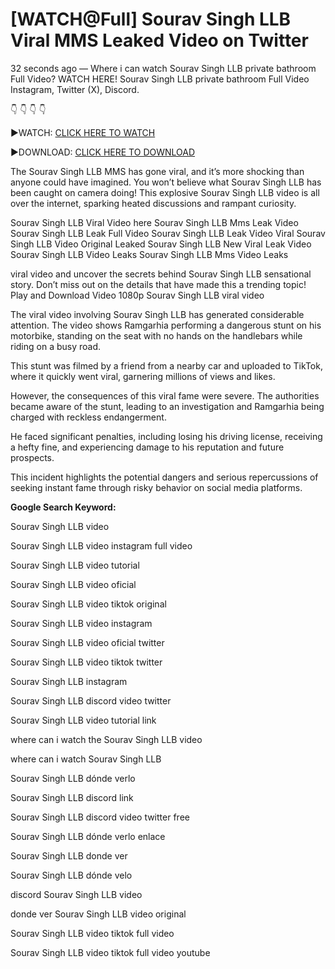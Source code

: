 # [WATCH@Full] Sourav Singh LLB Viral MMS Leaked Video on Twitter

32 seconds ago — Where i can watch Sourav Singh LLB private bathroom Full Video? WATCH HERE! Sourav Singh LLB private bathroom Full Video Instagram, Twitter (X), Discord.

👇 👇 👇 👇 

▶️WATCH: [CLICK HERE TO WATCH](https://bit.ly/play-full-videos)

▶️DOWNLOAD: [CLICK HERE TO DOWNLOAD](https://bit.ly/play-full-videos)

 

The Sourav Singh LLB MMS has gone viral, and it’s more shocking than anyone could have imagined. You won’t believe what Sourav Singh LLB has been caught on camera doing! This explosive Sourav Singh LLB video is all over the internet, sparking heated discussions and rampant curiosity.

Sourav Singh LLB Viral Video here Sourav Singh LLB Mms Leak Video Sourav Singh LLB Leak Full Video Sourav Singh LLB Leak Video Viral Sourav Singh LLB Video Original Leaked Sourav Singh LLB New Viral Leak Video Sourav Singh LLB Video Leaks Sourav Singh LLB Mms Video Leaks

viral video and uncover the secrets behind Sourav Singh LLB sensational story. Don’t miss out on the details that have made this a trending topic! Play and Download Video 1080p Sourav Singh LLB viral video

The viral video involving Sourav Singh LLB has generated considerable attention. The video shows Ramgarhia performing a dangerous stunt on his motorbike, standing on the seat with no hands on the handlebars while riding on a busy road.

This stunt was filmed by a friend from a nearby car and uploaded to TikTok, where it quickly went viral, garnering millions of views and likes.

However, the consequences of this viral fame were severe. The authorities became aware of the stunt, leading to an investigation and Ramgarhia being charged with reckless endangerment.

He faced significant penalties, including losing his driving license, receiving a hefty fine, and experiencing damage to his reputation and future prospects.

This incident highlights the potential dangers and serious repercussions of seeking instant fame through risky behavior on social media platforms.

**Google Search Keyword:**

Sourav Singh LLB video

Sourav Singh LLB video instagram full video

Sourav Singh LLB video tutorial

Sourav Singh LLB video oficial

Sourav Singh LLB video tiktok original

Sourav Singh LLB video instagram

Sourav Singh LLB video oficial twitter

Sourav Singh LLB video tiktok twitter

Sourav Singh LLB instagram

Sourav Singh LLB discord video twitter

Sourav Singh LLB video tutorial link

where can i watch the Sourav Singh LLB video

where can i watch Sourav Singh LLB

Sourav Singh LLB dónde verlo

Sourav Singh LLB discord link

Sourav Singh LLB discord video twitter free

Sourav Singh LLB dónde verlo enlace

Sourav Singh LLB donde ver

Sourav Singh LLB dónde velo

discord Sourav Singh LLB video

donde ver Sourav Singh LLB video original

Sourav Singh LLB video tiktok full video

Sourav Singh LLB video tiktok full video youtube
